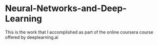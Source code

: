 # Neural-Networks-and-Deep-Learning
This is the work that I accomplished as part of the online coursera course offered by deeplearning.ai
